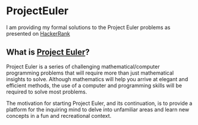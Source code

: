 # ProjectEuler

I am providing my formal solutions to the Project Euler problems as presented on [HackerRank](https://www.hackerrank.com/contests/projecteuler/challenges "HackerRank")

## What is [Project Euler](https://projecteuler.net/ "Project Euler")?

Project Euler is a series of challenging mathematical/computer programming problems that will require more than just mathematical insights to solve. Although mathematics will help you arrive at elegant and efficient methods, the use of a computer and programming skills will be required to solve most problems.

The motivation for starting Project Euler, and its continuation, is to provide a platform for the inquiring mind to delve into unfamiliar areas and learn new concepts in a fun and recreational context.
